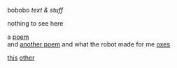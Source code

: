 bobobo *text & stuff*

nothing to see here

a [poem](Schratknie)  
and [another poem](Wandersmann)
and what the robot made for me
[oxes](whattherobotmade/oxes)


[this](https://bobobo-git.github.io/readme/) [other](https://bobobo-git.github.io/hearme/)
